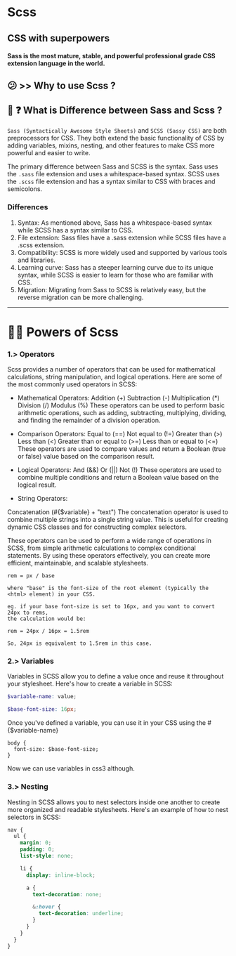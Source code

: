 # Scss
## CSS with superpowers
#### Sass is the most mature, stable, and powerful professional grade CSS extension language in the world.

## 😕 >> Why to use Scss ?


##  🤔 ❓ What is Difference between Sass and Scss ?
   `Sass (Syntactically Awesome Style Sheets)`  and  `SCSS (Sassy CSS)` are both preprocessors
for CSS.  They both extend the basic functionality of CSS by adding variables, mixins, nesting, and other features to make CSS more powerful and easier to write.

The primary difference between Sass and SCSS is the syntax. Sass uses the `.sass` file extension and uses a whitespace-based syntax. SCSS uses the `.scss` file extension and has a syntax similar to CSS with braces and semicolons.

### Differences
1. Syntax: As mentioned above, Sass has a whitespace-based syntax while SCSS has a syntax similar to CSS.
2. File extension: Sass files have a .sass extension while SCSS files have a .scss extension.
3. Compatibility: SCSS is more widely used and supported by various tools and libraries.
4. Learning curve: Sass has a steeper learning curve due to its unique syntax, while SCSS is easier to learn for those who are familiar with CSS.
5. Migration: Migrating from Sass to SCSS is relatively easy, but the reverse migration can be more challenging.
___________________________________________


# 💪🏻 Powers of Scss




###  1.> Operators 
 Scss provides a number of operators that can be used for mathematical calculations, 
string manipulation, and logical operations. Here are some of the most commonly used
operators in SCSS:

* Mathematical Operators:
Addition (+)
Subtraction (-)
Multiplication (*)
Division (/)
Modulus (%)
These operators can be used to perform basic arithmetic operations, such as adding, subtracting, multiplying, dividing, and finding the remainder of a division operation.

* Comparison Operators:
Equal to (==)
Not equal to (!=)
Greater than (>)
Less than (<)
Greater than or equal to (>=)
Less than or equal to (<=)
These operators are used to compare values and return a Boolean (true or false) value based on the comparison result.

* Logical Operators:
And (&&)
Or (||)
Not (!)
These operators are used to combine multiple conditions and return a Boolean value based on the logical result.

* String Operators:

Concatenation (#{$variable} + "text")
The concatenation operator is used to combine multiple strings into a single string value. This is useful for creating dynamic CSS classes and for constructing complex selectors.

These operators can be used to perform a wide range of operations in SCSS, from simple arithmetic calculations to complex conditional statements. By using these operators effectively, you can create more efficient, maintainable, and scalable stylesheets.



```
rem = px / base

where "base" is the font-size of the root element (typically the <html> element) in your CSS.

eg. if your base font-size is set to 16px, and you want to convert 24px to rems,
the calculation would be:

rem = 24px / 16px = 1.5rem

So, 24px is equivalent to 1.5rem in this case.
```


###  2.> Variables

Variables in SCSS allow you to define a value once and reuse it throughout 
your stylesheet. Here's how to create a variable in SCSS:

``` scss
$variable-name: value;
```


``` scss
$base-font-size: 16px;
```

Once you've defined a variable, you can use it in your CSS using the #{$variable-name}

```
body {
  font-size: $base-font-size;
}
```

Now we can use variables in css3 although.


###  3.> Nesting

  Nesting in SCSS allows you to nest selectors inside one another to 
create more organized and readable stylesheets. Here's an example of how to
nest selectors in SCSS:

``` css
nav {
  ul {
    margin: 0;
    padding: 0;
    list-style: none;

    li {
      display: inline-block;

      a {
        text-decoration: none;

        &:hover {
          text-decoration: underline;
        }
      }
    }
  }
}

```
